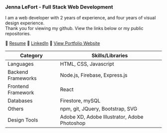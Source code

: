 ### Jenna LeFort - Full Stack Web Development

I am a web developer with 2 years of experience, and four years of visual design experience.  
Thank you for viewing my github. View the links below or my public repositories.

 :round_pushpin: [Resume](https://drive.google.com/file/d/1pZGJIX6s6eaakyrH3oLflenzBAddaV8I/view?usp=sharing)
 :round_pushpin: [LinkedIn](https://www.linkedin.com/in/jennalefort)
 :round_pushpin: [View Portfolio Website](https://www.jennalefort.com/)  


| Category | Skills/Libraries |
| --- | --- |
| Languages | HTML, CSS, Javascript |
| Backend Frameworks | Node.js, Firebase, Express.js |
| Frontend Framework | React |
| Databases | Firestore, mySQL |
| Others | npm, git, JQuery, Bootstrap, SVG |
| Design Tools | Adobe XD, Adobe Illustrator, Adobe Photoshop |


